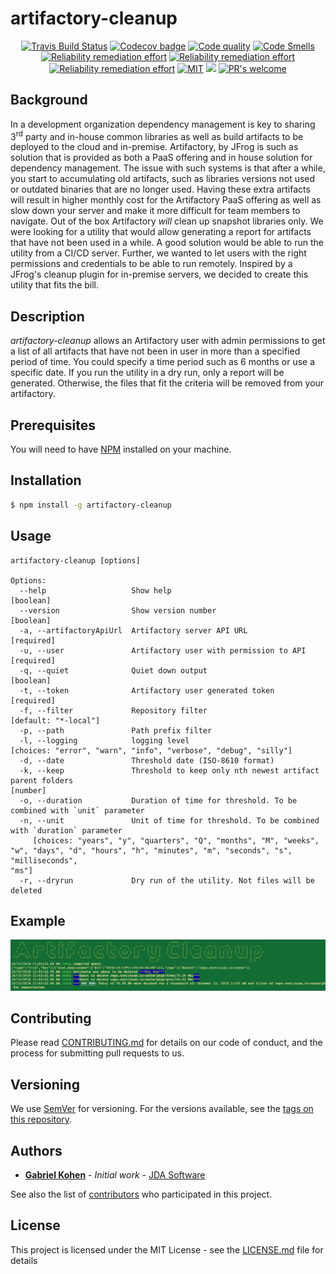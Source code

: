 # artifactory-cleanup

<p align="center">
    <a href="https://travis-ci.com/JDASoftwareGroup/artifactory-cleanup"><img src="https://travis-ci.com/JDASoftwareGroup/artifactory-cleanup.svg?branch=master" alt="Travis Build Status"></a>
    <a href="https://codecov.io/gh/JDASoftwareGroup/artifactory-cleanup"><img src="https://codecov.io/gh/JDASoftwareGroup/artifactory-cleanup/branch/master/graph/badge.svg" alt="Codecov badge"></a>
    <a href="https://app.codacy.com/app/gkohen/artifactory-cleanup?utm_source=github.com&utm_medium=referral&utm_content=JDASoftwareGroup/artifactory-cleanup&utm_campaign=Badge_Grade_Dashboard"><img src="https://api.codacy.com/project/badge/Grade/b10e3ad8327649159329c2093b3f8301" alt="Code quality"></a>
    <a href="https://sonarcloud.io/api/badges/measure?key=JDASoftwareGroup_artifactory-cleanup&metric=code_smells"><img src="https://sonarcloud.io/component_measures?id=JDASoftwareGroup_artifactory-cleanup&metric=code_smells" alt="Code Smells"></a>
    <a href="https://sonarcloud.io/api/badges/measure?key=JDASoftwareGroup_artifactory-cleanup&metric=reliability_remediation_effort"><img src="https://sonarcloud.io/component_measures?id=JDASoftwareGroup_artifactory-cleanup&metric=reliability_remediation_effort" alt="Reliability remediation effort"></a>
    <a href="https://sonarcloud.io/api/badges/measure?key=JDASoftwareGroup_artifactory-cleanup&metric=vulnerabilities"><img src="https://sonarcloud.io/component_measures?id=JDASoftwareGroup_artifactory-cleanup&metric=vulnerabilities" alt="Reliability remediation effort"></a>
    <a href="https://sonarcloud.io/api/badges/measure?key=JDASoftwareGroup_artifactory-cleanup&metric=cognitive_complexity"><img src="https://sonarcloud.io/component_measures?id=JDASoftwareGroup_artifactory-cleanup&metric=cognitive_complexity" alt="Reliability remediation effort"></a>
    <a href="https://opensource.org/licenses/MIT"><img src="https://img.shields.io/github/license/mashape/apistatus.svg" alt="MIT"></a>
    <a href="https://app.fossa.io/projects/git%2Bgithub.com%2FJDASoftwareGroup%2Fartifactory-cleanup?ref=badge_shield" alt="FOSSA Status"><img src="https://app.fossa.io/api/projects/git%2Bgithub.com%2FJDASoftwareGroup%2Fartifactory-cleanup.svg?type=shield"/></a>
    <a href="https://github.com/JDASoftwareGroup/artifactory-cleanup/pulls"><img src="https://img.shields.io/badge/PRs%20-welcome-brightgreen.svg" alt="PR's welcome"></a>
</p>

## Background
In a development organization dependency management is key to sharing 3<sup>rd</sup> party and in-house common libraries 
as well as build artifacts to be deployed to the cloud and in-premise. Artifactory, by JFrog is such as solution that is 
provided as both a PaaS offering and in house solution for dependency management.
The issue with such systems is that after a while, you start to accumulating old artifacts, such as 
libraries versions not used or outdated binaries that are no longer used. 
Having these extra artifacts will result in higher monthly cost for the Artifactory PaaS offering as well as slow down 
your server and make it more difficult for team members to navigate. Out of the box Artifactory *will* clean up snapshot
libraries only.
We were looking for a utility that would allow generating a report for artifacts that have not been used in a while. 
A good solution would be able to run the utility from a CI/CD server. Further, we wanted to let users with the right 
permissions and credentials to be able to run remotely.
Inspired by a JFrog's cleanup plugin for in-premise servers, we decided to create this utility that fits the bill.

## Description
*artifactory-cleanup* allows an Artifactory user with admin permissions to get a list of all artifacts that have not
been in user in more than a specified period of time. You could specify a time period such as 6 months or use a 
specific date.
If you run the utility in a dry run, only a report will be generated. Otherwise, the files that fit the criteria will
be removed from your artifactory.  

## Prerequisites

You will need to have [NPM](https://www.npmjs.com/get-npm) installed on your machine. 

## Installation

```sh
$ npm install -g artifactory-cleanup
```

## Usage

```
artifactory-cleanup [options]

Options:
  --help                   Show help                                                                                                        [boolean]
  --version                Show version number                                                                                              [boolean]
  -a, --artifactoryApiUrl  Artifactory server API URL                                                                                      [required]
  -u, --user               Artifactory user with permission to API                                                                         [required]
  -q, --quiet              Quiet down output                                                                                                [boolean]
  -t, --token              Artifactory user generated token                                                                                [required]
  -f, --filter             Repository filter                                                                                     [default: "*-local"]
  -p, --path               Path prefix filter
  -l, --logging            logging level                                              [choices: "error", "warn", "info", "verbose", "debug", "silly"]
  -d, --date               Threshold date (ISO-8610 format)
  -k, --keep               Threshold to keep only nth newest artifact parent folders                                                         [number]
  -o, --duration           Duration of time for threshold. To be combined with `unit` parameter
  -n, --unit               Unit of time for threshold. To be combined with `duration` parameter
     [choices: "years", "y", "quarters", "Q", "months", "M", "weeks", "w", "days", "d", "hours", "h", "minutes", "m", "seconds", "s", "milliseconds",                                                                                                                                              "ms"]
  -r, --dryrun             Dry run of the utility. Not files will be deleted

```

## Example

![Example](screen.png)

## Contributing

Please read [CONTRIBUTING.md](CONTRIBUTING.md) for details on our code of conduct, and the process for submitting pull requests to us.

## Versioning

We use [SemVer](http://semver.org/) for versioning. For the versions available, see the [tags on this repository](https://github.com/jda/artifactory-cleanup/tags). 

## Authors

* **[Gabriel Kohen](http://github.com/gkohen)** - *Initial work* - [JDA Software](https://github.com/jda)

See also the list of [contributors](https://github.com/jda/artifactory-cleanup/contributors) who participated in this project.

## License

This project is licensed under the MIT License - see the [LICENSE.md](LICENSE) file for details



